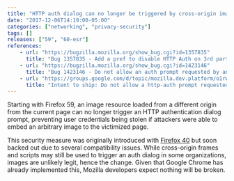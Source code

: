 ```yaml
---
title: "HTTP auth dialog can no longer be triggered by cross-origin images"
date: "2017-12-06T14:19:00-05:00"
categories: ["networking", "privacy-security"]
tags: []
releases: ["59", "60-esr"]
references:
    - url: "https://bugzilla.mozilla.org/show_bug.cgi?id=1357835"
      title: "Bug 1357835 - Add a pref to disable HTTP Auth on 3rd party images"
    - url: "https://bugzilla.mozilla.org/show_bug.cgi?id=1423146"
      title: "Bug 1423146 - Do not allow an auth prompt requested by an image resource loaded from cross-origin"
    - url: "https://groups.google.com/d/topic/mozilla.dev.platform/o1rWz3k1IxU/discussion"
      title: "Intent to ship: Do not allow a http-auth prompt requested by an image resource loaded from a cross-origin"
---
```

Starting with Firefox 59, an image resource loaded from a different origin from the current page can no longer trigger an HTTP authentication dialog prompt, preventing user credentials being stolen if attackers were able to embed an arbitrary image to the victimized page.

This security measure was originally introduced with [Firefox 40](https://www.fxsitecompat.dev/en-CA/docs/2015/http-auth-dialog-can-no-longer-be-triggered-by-cross-origin-resources/) but soon backed out due to several compatibility issues. While cross-origin frames and scripts may still be used to trigger an auth dialog in some organizations, images are unlikely legit, hence the change. Given that Google Chrome has already implemented this, Mozilla developers expect nothing will be broken.
